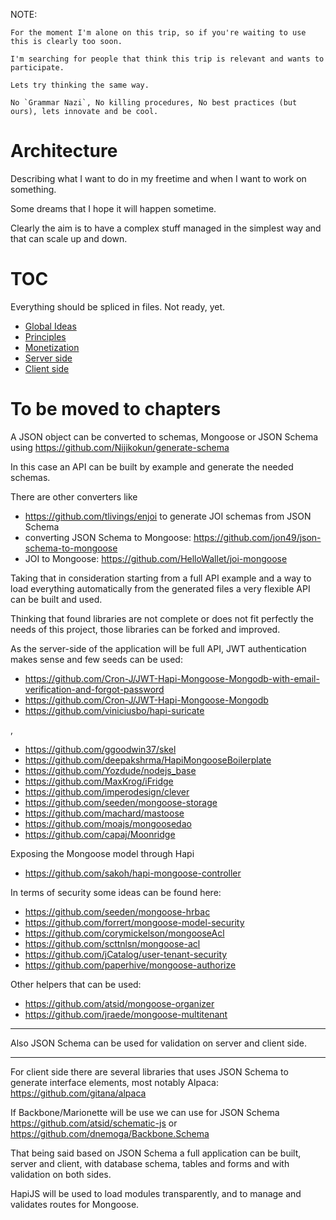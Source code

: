   NOTE:
   
    For the moment I'm alone on this trip, so if you're waiting to use this is clearly too soon.
    
    I'm searching for people that think this trip is relevant and wants to participate.
    
    Lets try thinking the same way.
    
    No `Grammar Nazi`, No killing procedures, No best practices (but ours), lets innovate and be cool. 
    

# Architecture

Describing what I want to do in my freetime and when I want to work on something.

Some dreams that I hope it will happen sometime.

Clearly the aim is to have a complex stuff managed in the simplest way and that can scale up and down.


# TOC

Everything should be spliced in files. Not ready, yet.

- [Global Ideas](https://github.com/Armonica/architecture/tree/master/ideas)
- [Principles](https://github.com/Armonica/architecture/tree/master/principles)
- [Monetization](https://github.com/Armonica/architecture/tree/master/monetization)
- [Server side](https://github.com/Armonica/architecture/tree/master/server)
- [Client side](https://github.com/Armonica/architecture/tree/master/client)


# To be moved to chapters

A JSON object can be converted to schemas, Mongoose or JSON Schema using https://github.com/Nijikokun/generate-schema

In this case an API can be built by example and generate the needed schemas.

There are other converters like 
- https://github.com/tlivings/enjoi to generate JOI schemas from JSON Schema
- converting JSON Schema to Mongoose: https://github.com/jon49/json-schema-to-mongoose
- JOI to Mongoose: https://github.com/HelloWallet/joi-mongoose

Taking that in consideration starting from a full API example and a way to load everything automatically from the generated files a very flexible API can be built and used.
 
Thinking that found libraries are not complete or does not fit perfectly the needs of this project, those libraries can be forked and improved. 

As the server-side of the application will be full API, JWT authentication makes sense and few seeds can be used:
- https://github.com/Cron-J/JWT-Hapi-Mongoose-Mongodb-with-email-verification-and-forgot-password
- https://github.com/Cron-J/JWT-Hapi-Mongoose-Mongodb
- https://github.com/viniciusbo/hapi-suricate

,

- https://github.com/ggoodwin37/skel
- https://github.com/deepakshrma/HapiMongooseBoilerplate
- https://github.com/Yozdude/nodejs_base
- https://github.com/MaxKrog/iFridge
- https://github.com/imperodesign/clever
- https://github.com/seeden/mongoose-storage
- https://github.com/machard/mastoose
- https://github.com/moajs/mongoosedao
- https://github.com/capaj/Moonridge

Exposing the Mongoose model through Hapi
- https://github.com/sakoh/hapi-mongoose-controller

In terms of security some ideas can be found here:
- https://github.com/seeden/mongoose-hrbac
- https://github.com/forrert/mongoose-model-security
- https://github.com/corymickelson/mongooseAcl
- https://github.com/scttnlsn/mongoose-acl
- https://github.com/jCatalog/user-tenant-security
- https://github.com/paperhive/mongoose-authorize

Other helpers that can be used:
- https://github.com/atsid/mongoose-organizer
- https://github.com/jraede/mongoose-multitenant


---

Also JSON Schema can be used for validation on server and client side.

---

For client side there are several libraries that uses JSON Schema to generate interface elements, most notably Alpaca: https://github.com/gitana/alpaca

If Backbone/Marionette will be use we can use for JSON Schema https://github.com/atsid/schematic-js or  https://github.com/dnemoga/Backbone.Schema

That being said based on JSON Schema a full application can be built, server and client, with database schema, tables and forms and with validation on both sides. 

HapiJS will be used to load modules transparently, and to manage and validates routes for Mongoose.


